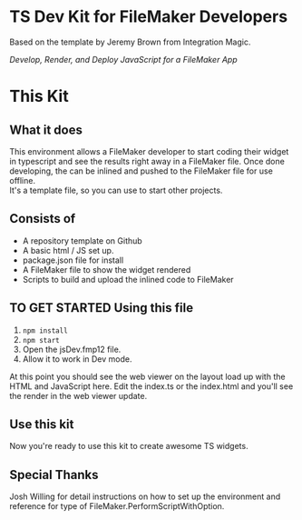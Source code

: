 # TS Dev Kit for FileMaker Developers

Based on the template by Jeremy Brown from Integration Magic.

*Develop, Render, and Deploy JavaScript for a FileMaker App*

# This Kit
## What it does
This environment allows a FileMaker developer to start coding their widget in typescript and see the results right away in a FileMaker file. Once done developing, the can be inlined and pushed to the FileMaker file for use offline.
<br/>
It's a template file, so you can use to start other projects.
## Consists of
- A repository template on Github
- A basic html / JS set up.
- package.json file for install
- A FileMaker file to show the widget rendered
- Scripts to build and upload the inlined code to FileMaker
## TO GET STARTED Using this file
1. `npm install`
2. `npm start`
3. Open the jsDev.fmp12 file.
4. Allow it to work in Dev mode.

At this point you should see the web viewer on the layout load up with the HTML and JavaScript here. Edit the index.ts or the index.html and you'll see the render in the web viewer update.

## Use this kit
Now you're ready to use this kit to create awesome TS widgets.

## Special Thanks
Josh Willing for detail instructions on how to set up the environment and reference for type of FileMaker.PerformScriptWithOption.
